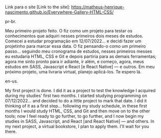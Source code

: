 Link para o site [Link to the site]: https://matheus-henrique-nascimento.github.io/Everywhere-Gallery-HTML-CSS/

pr-br.

Meu primeiro projeto feito. O fiz como um projeto para testar os conhecimentos que adquiri nesses primeiros dois meses de estudos. Comecei a estudar programação em 12/07/2022... e decidi fazer um projetinho para marcar essa data. O fiz pensando-o como um primeiro passo... seguindo meu cronograma de estudos, nesses primeiros messes eu estudaria HTML, CSS e Git e depois partiria para as demais ferramentas; agora me sinto pronto para ir adiante, ir além, e começo, agora, meus estudos em SASS, Javascript e React [e React Native] — e outros. Em meu próximo projeto, uma livraria virtual, planejo aplicá-los. Te espero lá.

en-us.

My first project is done. I did it as a project to test the knowledge I acquired during my studies' first two months. I started studying programming on 07/12/2022... and decided to do a little project to mark that date. I did it thinking of it as a first step... following my study schedule, in these first months I would study HTML, CSS, and Git and then move on to the other tools; now I feel ready to go further, to go further, and I now begin my studies in SASS, Javascript, and React [and React Native] — and others. In my next project, a virtual bookstore, I plan to apply them. I'll wait for you there.